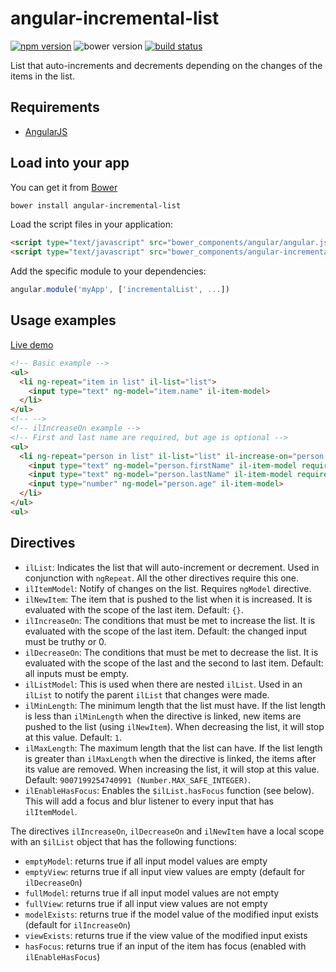 # angular-incremental-list

[![npm version](http://img.shields.io/npm/v/angular-incremental-list.svg)](https://npmjs.org/package/angular-incremental-list) ![bower version](https://img.shields.io/bower/v/angular-incremental-list.svg) [![build status](https://img.shields.io/travis/tfoxy/angular-incremental-list.svg)](https://travis-ci.org/tfoxy/angular-incremental-list)

List that auto-increments and decrements depending on the changes of the items in the list.


## Requirements

  - [AngularJS](https://github.com/angular/angular.js)


## Load into your app

You can get it from [Bower](http://bower.io/)

```sh
bower install angular-incremental-list
```

Load the script files in your application:

```html
<script type="text/javascript" src="bower_components/angular/angular.js"></script>
<script type="text/javascript" src="bower_components/angular-incremental-list/angular-incremental-list.js"></script>
```

Add the specific module to your dependencies:

```javascript
angular.module('myApp', ['incrementalList', ...])
```


## Usage examples

[Live demo](http://jsbin.com/dixefo/embed?html,output)

```html
<!-- Basic example -->
<ul>
  <li ng-repeat="item in list" il-list="list">
    <input type="text" ng-model="item.name" il-item-model>
  </li>
</ul>
<!-- -->
<!-- ilIncreaseOn example -->
<!-- First and last name are required, but age is optional -->
<ul>
  <li ng-repeat="person in list" il-list="list" il-increase-on="person.firstName && person.lastName">
    <input type="text" ng-model="person.firstName" il-item-model required>
    <input type="text" ng-model="person.lastName" il-item-model required>
    <input type="number" ng-model="person.age" il-item-model>
  </li>
</ul>
<ul>
```


## Directives

  - `ilList`: Indicates the list that will auto-increment or decrement.
    Used in conjunction with `ngRepeat`.
    All the other directives require this one.
  - `ilItemModel`: Notify of changes on the list. Requires `ngModel` directive.
  - `ilNewItem`: The item that is pushed to the list when it is increased.
    It is evaluated with the scope of the last item.
    Default: `{}`.
  - `ilIncreaseOn`: The conditions that must be met to increase the list.
    It is evaluated with the scope of the last item.
    Default: the changed input must be truthy or 0.
  - `ilDecreaseOn`: The conditions that must be met to decrease the list.
    It is evaluated with the scope of the last and the second to last item.
    Default: all inputs must be empty.
  - `ilListModel`: This is used when there are nested `ilList`.
    Used in an `ilList` to notify the parent `ilList` that changes were made.
  - `ilMinLength`: The minimum length that the list must have.
    If the list length is less than `ilMinLength` when the directive is linked,
    new items are pushed to the list (using `ilNewItem`).
    When decreasing the list, it will stop at this value.
    Default: `1`.
  - `ilMaxLength`: The maximum length that the list can have.
    If the list length is greater than `ilMaxLength` when the directive is linked,
    the items after its value are removed.
    When increasing the list, it will stop at this value.
    Default: `9007199254740991 (Number.MAX_SAFE_INTEGER)`.
  - `ilEnableHasFocus`: Enables the `$ilList.hasFocus` function (see below).
    This will add a focus and blur listener to every input that has `ilItemModel`.
    
The directives `ilIncreaseOn`, `ilDecreaseOn` and `ilNewItem` have a local scope with an `$ilList` object
 that has the following functions:

  - `emptyModel`: returns true if all input model values are empty
  - `emptyView`: returns true if all input view values are empty (default for `ilDecreaseOn`)
  - `fullModel`: returns true if all input model values are not empty
  - `fullView`: returns true if all input view values are not empty
  - `modelExists`: returns true if the model value of the modified input exists (default for `ilIncreaseOn`)
  - `viewExists`: returns true if the view value of the modified input exists
  - `hasFocus`: returns true if an input of the item has focus (enabled with `ilEnableHasFocus`)
